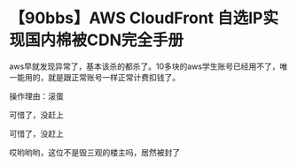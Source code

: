 # 【90bbs】AWS CloudFront 自选IP实现国内棉被CDN完全手册


aws早就发现异常了，基本该杀的都杀了。10多块的aws学生账号已经用不了，唯一能用的，就是跟正常账号一样正常计费扣钱了。

操作理由：滚蛋

可惜了，没赶上

可惜了，没赶上<br />


哎哟哟哟，这位不是毁三观的楼主吗，居然被封了

